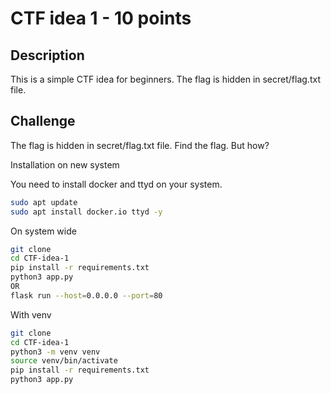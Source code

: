 # CTF idea 1 - 10 points

## Description

This is a simple CTF idea for beginners. The flag is hidden in secret/flag.txt file.

## Challenge

The flag is hidden in secret/flag.txt file. Find the flag. But how?

Installation on new system

You need to install docker and ttyd on your system. 

```bash
sudo apt update
sudo apt install docker.io ttyd -y
```

On system wide

```bash 
git clone
cd CTF-idea-1
pip install -r requirements.txt
python3 app.py 
OR 
flask run --host=0.0.0.0 --port=80
```

With venv 

```bash
git clone
cd CTF-idea-1
python3 -m venv venv
source venv/bin/activate
pip install -r requirements.txt
python3 app.py
```